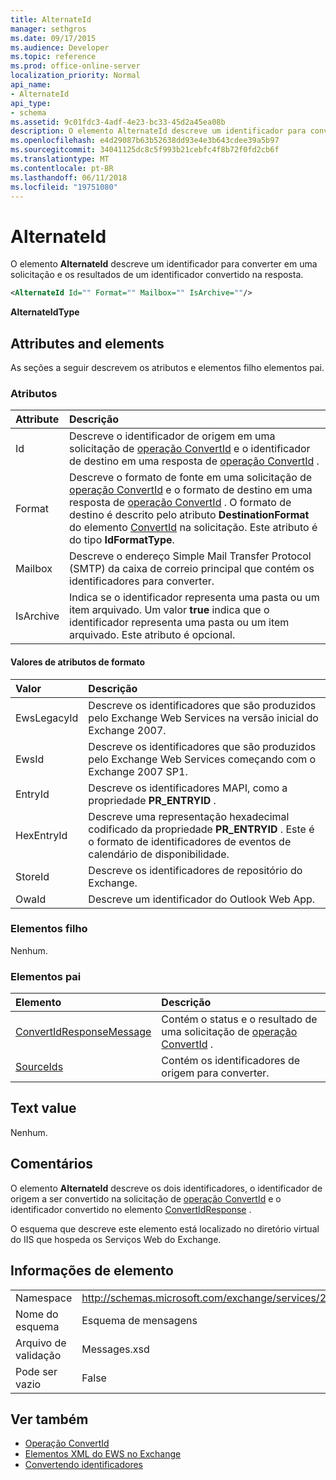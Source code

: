 ```yaml
---
title: AlternateId
manager: sethgros
ms.date: 09/17/2015
ms.audience: Developer
ms.topic: reference
ms.prod: office-online-server
localization_priority: Normal
api_name:
- AlternateId
api_type:
- schema
ms.assetid: 9c01fdc3-4adf-4e23-bc33-45d2a45ea08b
description: O elemento AlternateId descreve um identificador para converter em uma solicitação e os resultados de um identificador convertido na resposta.
ms.openlocfilehash: e4d29087b63b52638dd93e4e3b643cdee39a5b97
ms.sourcegitcommit: 34041125dc8c5f993b21cebfc4f8b72f0fd2cb6f
ms.translationtype: MT
ms.contentlocale: pt-BR
ms.lasthandoff: 06/11/2018
ms.locfileid: "19751080"
---
```

# <a name="alternateid"></a>AlternateId

O elemento **AlternateId** descreve um identificador para converter em uma solicitação e os resultados de um identificador convertido na resposta. 
  
```XML
<AlternateId Id="" Format="" Mailbox="" IsArchive=""/>
```

 **AlternateIdType**
## <a name="attributes-and-elements"></a>Attributes and elements

As seções a seguir descrevem os atributos e elementos filho elementos pai.
  
### <a name="attributes"></a>Atributos

|**Attribute**|**Descrição**|
|:-----|:-----|
|Id  <br/> |Descreve o identificador de origem em uma solicitação de [operação ConvertId](convertid-operation.md) e o identificador de destino em uma resposta de [operação ConvertId](convertid-operation.md) .  <br/> |
|Format  <br/> |Descreve o formato de fonte em uma solicitação de [operação ConvertId](convertid-operation.md) e o formato de destino em uma resposta de [operação ConvertId](convertid-operation.md) . O formato de destino é descrito pelo atributo **DestinationFormat** do elemento [ConvertId](convertid.md) na solicitação. Este atributo é do tipo **IdFormatType**.  <br/> |
|Mailbox  <br/> |Descreve o endereço Simple Mail Transfer Protocol (SMTP) da caixa de correio principal que contém os identificadores para converter.  <br/> |
|IsArchive  <br/> |Indica se o identificador representa uma pasta ou um item arquivado. Um valor **true** indica que o identificador representa uma pasta ou um item arquivado. Este atributo é opcional.  <br/> |
   
#### <a name="format-attribute-values"></a>Valores de atributos de formato

|**Valor**|**Descrição**|
|:-----|:-----|
|EwsLegacyId  <br/> |Descreve os identificadores que são produzidos pelo Exchange Web Services na versão inicial do Exchange 2007.  <br/> |
|EwsId  <br/> |Descreve os identificadores que são produzidos pelo Exchange Web Services começando com o Exchange 2007 SP1.  <br/> |
|EntryId  <br/> |Descreve os identificadores MAPI, como a propriedade **PR_ENTRYID** .  <br/> |
|HexEntryId  <br/> |Descreve uma representação hexadecimal codificado da propriedade **PR_ENTRYID** . Este é o formato de identificadores de eventos de calendário de disponibilidade.  <br/> |
|StoreId  <br/> |Descreve os identificadores de repositório do Exchange.  <br/> |
|OwaId  <br/> |Descreve um identificador do Outlook Web App.  <br/> |
   
### <a name="child-elements"></a>Elementos filho

Nenhum.
  
### <a name="parent-elements"></a>Elementos pai

|**Elemento**|**Descrição**|
|:-----|:-----|
|[ConvertIdResponseMessage](convertidresponsemessage.md) <br/> |Contém o status e o resultado de uma solicitação de [operação ConvertId](convertid-operation.md) .  <br/> |
|[SourceIds](sourceids.md) <br/> |Contém os identificadores de origem para converter.  <br/> |
   
## <a name="text-value"></a>Text value

Nenhum.
  
## <a name="remarks"></a>Comentários

O elemento **AlternateId** descreve os dois identificadores, o identificador de origem a ser convertido na solicitação de [operação ConvertId](convertid-operation.md) e o identificador convertido no elemento [ConvertIdResponse](convertidresponse.md) . 
  
O esquema que descreve este elemento está localizado no diretório virtual do IIS que hospeda os Serviços Web do Exchange.
  
## <a name="element-information"></a>Informações de elemento

||||
|:-----|:-----|:-----|
|Namespace  <br/> |http://schemas.microsoft.com/exchange/services/2006/messages  <br/> |http://schemas.microsoft.com/exchange/services/2006/types  <br/> |
|Nome do esquema  <br/> |Esquema de mensagens  <br/> |Esquema de tipos  <br/> |
|Arquivo de validação  <br/> |Messages.xsd  <br/> |Types.xsd  <br/> |
|Pode ser vazio  <br/> |False  <br/> |False  <br/> |
   
## <a name="see-also"></a>Ver também

- [Operação ConvertId](convertid-operation.md)
- [Elementos XML do EWS no Exchange](ews-xml-elements-in-exchange.md)
- [Convertendo identificadores](http://msdn.microsoft.com/library/a5391746-b6ef-4f48-8fc8-8255258651aa%28Office.15%29.aspx)

